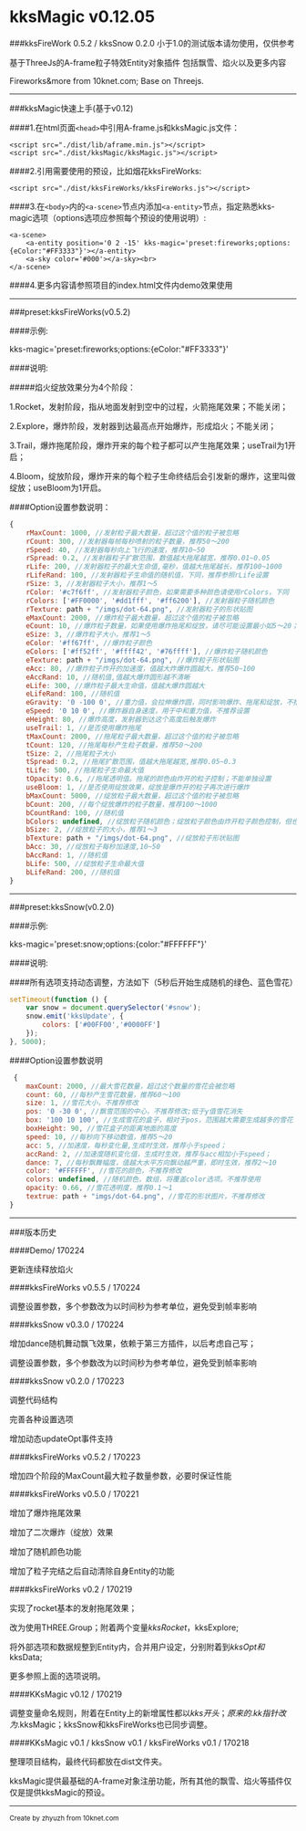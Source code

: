 # kksMagic v0.12.05 
###kksFireWork 0.5.2 / kksSnow 0.2.0
小于1.0的测试版本请勿使用，仅供参考

基于ThreeJs的A-frame粒子特效Entity对象插件
包括飘雪、焰火以及更多内容

Fireworks&more from 10knet.com; Base on Threejs.

---
###kksMagic快速上手(基于v0.12)

####1.在html页面`<head>`中引用A-frame.js和kksMagic.js文件：

    <script src="./dist/lib/aframe.min.js"></script>
    <script src="./dist/kksMagic/kksMagic.js"></script>
    
####2.引用需要使用的预设，比如烟花kksFireWorks:

    <script src="./dist/kksFireWorks/kksFireWorks.js"></script>
    
####3.在`<body>`内的`<a-scene>`节点内添加`<a-entity>`节点，指定熟悉kks-magic选项（options选项应参照每个预设的使用说明）:


    <a-scene>
        <a-entity position='0 2 -15' kks-magic='preset:fireworks;options:{eColor:"#FF3333"}'></a-entity>
        <a-sky color='#000'></a-sky><br>
    </a-scene>
    
####4.更多内容请参照项目的index.html文件内demo效果使用

---

###preset:kksFireWorks(v0.5.2)

####示例:

kks-magic='preset:fireworks;options:{eColor:"#FF3333"}'

####说明:

#####焰火绽放效果分为4个阶段：

1.Rocket，发射阶段，指从地面发射到空中的过程，火箭拖尾效果；不能关闭；

2.Explore，爆炸阶段，发射器到达最高点开始爆炸，形成焰火；不能关闭；

3.Trail，爆炸拖尾阶段，爆炸开来的每个粒子都可以产生拖尾效果；useTrail为1开启；

4.Bloom，绽放阶段，爆炸开来的每个粒子生命终结后会引发新的爆炸，这里叫做绽放；useBloom为1开启。

####Option设置参数说明：

```javascript
{
    rMaxCount: 1000, //发射粒子最大数量，超过这个值的粒子被忽略
    rCount: 300, //发射器每帧每秒喷射的粒子数量，推荐50～200
    rSpeed: 40, //发射器每秒向上飞行的速度，推荐10~50
    rSpread: 0.2, //发射器粒子扩散范围，数值越大拖尾越宽，推荐0.01~0.05
    rLife: 200, //发射器粒子的最大生命值,毫秒，值越大拖尾越长，推荐100~1000
    rLifeRand: 100, //发射器粒子生命值的随机值，下同，推荐参照rLife设置
    rSize: 3, //发射器粒子大小，推荐1～5
    rColor: '#c7f6ff', //发射器粒子颜色，如果需要多种颜色请使用rColors，下同
    rColors: ['#FF0000', '#dd1fff', '#ff6200'], //发射器粒子随机颜色
    rTexture: path + "/imgs/dot-64.png", //发射器粒子的形状贴图
    eMaxCount: 2000, //爆炸粒子最大数量，超过这个值的粒子被忽略
    eCount: 10, //爆炸粒子数量，如果使用爆炸拖尾和绽放，请尽可能设置最小如5～20；否则推荐100~2000
    eSize: 3, //爆炸粒子大小，推荐1～5
    eColor: '#ff67ff', //爆炸粒子颜色
    eColors: ['#ff52ff', '#ffff42', '#76ffff'], //爆炸粒子随机颜色
    eTexture: path + "/imgs/dot-64.png", //爆炸粒子形状贴图
    eAcc: 80, //爆炸粒子炸开的加速度，值越大炸爆炸圆越大，推荐50~100
    eAccRand: 10, //随机值,值越大爆炸圆形越不清晰
    eLife: 300, //爆炸粒子最大生命值，值越大爆炸圆越大
    eLifeRand: 100, //随机值
    eGravity: '0 -100 0', //重力值，会拉伸爆炸圆，同时影响爆炸、拖尾和绽放，不推荐设置
    eSpeed: '0 10 0', //爆炸器自身速度，用于中和重力值，不推荐设置
    eHeight: 80, //爆炸高度，发射器到达这个高度后触发爆炸
    useTrail: 1, //是否使用爆炸拖尾
    tMaxCount: 2000, //拖尾粒子最大数量，超过这个值的粒子被忽略
    tCount: 120, //拖尾每秒产生粒子数量，推荐50～200
    tSize: 2, //拖尾粒子大小
    tSpread: 0.2, //拖尾扩散范围，值越大拖尾越宽,推荐0.05~0.3
    tLife: 500, //拖尾粒子生命最大值
    tOpacity: 0.6, //拖尾透明值。拖尾的颜色由炸开的粒子控制；不能单独设置
    useBloom: 1, //是否使用绽放效果，绽放是爆炸开的粒子再次进行爆炸
    bMaxCount: 5000, //绽放粒子最大数量，超过这个值的粒子被忽略
    bCount: 200, //每个绽放爆炸的粒子数量，推荐100～1000
    bCountRand: 100, //随机值
    bColors: undefined, //绽放粒子随机颜色；绽放粒子颜色由炸开粒子颜色控制，但也可使用随机色
    bSize: 2, //绽放粒子的大小，推荐1～3
    bTexture: path + "/imgs/dot-64.png", //绽放粒子形状贴图
    bAcc: 30, //绽放粒子每秒加速度,10~50
    bAccRand: 1, //随机值
    bLife: 500, //绽放粒子生命最大值
    bLifeRand: 200, //随机值
}
```

---

###preset:kksSnow(v0.2.0)

####示例:

kks-magic='preset:snow;options:{color:"#FFFFFF"}'

####说明:

####所有选项支持动态调整，方法如下（5秒后开始生成随机的绿色、蓝色雪花）

```javascript
setTimeout(function () {
    var snow = document.querySelector('#snow');
    snow.emit('kksUpdate', {
        colors: ['#00FF00','#0000FF']
    });
}, 5000);
```

####Option设置参数说明
```javascript
 {
    maxCount: 2000, //最大雪花数量，超过这个数量的雪花会被忽略
    count: 60, //每秒产生雪花数量，推荐60～100
    size: 1, //雪花大小，不推荐修改
    pos: '0 -30 0', //飘雪范围的中心，不推荐修改;低于y值雪花消失
    box: '100 10 100', //生成雪花的盒子，相对于pos，范围越大需要生成越多的雪花
    boxHeight: 90, //雪花盒子的距离地面的高度
    speed: 10, //每秒向下移动数值，推荐5～20
    acc: 5, //加速度，每秒变化量,生成时生效，推荐小于speed；
    accRand: 2, //加速度随机变化值，生成时生效，推荐与acc相加小于speed；
    dance: 7, //每秒飘舞幅度，值越大水平方向飘动越严重，即时生效，推荐2～10
    color: '#FFFFFF', //雪花的颜色，不推荐修改
    colors: undefined, //随机颜色，数组，将覆盖color选项。不推荐使用
    opacity: 0.66, //雪花透明度，推荐0.1～1
    textrue: path + "imgs/dot-64.png", //雪花的形状图片，不推荐修改
}
```


---
###版本历史

####Demo/ 170224

更新连续释放焰火

####kksFireWorks v0.5.5 / 170224

调整设置参数，多个参数改为以时间秒为参考单位，避免受到帧率影响

####kksSnow v0.3.0 / 170224

增加dance随机舞动飘飞效果，依赖于第三方插件，以后考虑自己写；

调整设置参数，多个参数改为以时间秒为参考单位，避免受到帧率影响

####kksSnow v0.2.0 / 170223

调整代码结构

完善各种设置选项

增加动态updateOpt事件支持

####kksFireWorks v0.5.2 / 170223

增加四个阶段的MaxCount最大粒子数量参数，必要时保证性能

####kksFireWorks v0.5.0 / 170221

增加了爆炸拖尾效果

增加了二次爆炸（绽放）效果

增加了随机颜色功能

增加了粒子完结之后自动清除自身Entity的功能

####kksFireWorks v0.2 / 170219

实现了rocket基本的发射拖尾效果；

改为使用THREE.Group；附着两个变量$kksRocket，$kksExplore;

将外部选项和数据规整到Entity内，合并用户设定，分别附着到$kksOpt和$kksData;

更多参照上面的选项说明。

####KKsMagic v0.12 / 170219

调整变量命名规则，附着在Entity上的新增属性都以$kks开头；原来的.kk指针改为.$kksMagic；kksSnow和kksFireWorks也已同步调整。

####KKsMagic v0.1 / kksSnow v0.1 / kksFireWorks v0.1 / 170218

整理项目结构，最终代码都放在dist文件夹。

kksMagic提供最基础的A-frame对象注册功能，所有其他的飘雪、焰火等插件仅仅是提供kksMagic的预设。

---
<small>Create by zhyuzh from 10knet.com</small>



